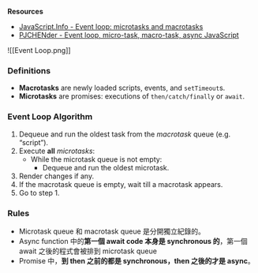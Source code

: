 **Resources**
- [JavaScript.Info - Event loop: microtasks and macrotasks](https://javascript.info/event-loop)
- [PJCHENder - Event loop, micro-task, macro-task, async JavaScript](https://pjchender.dev/javascript/note-event-loop-microtask/)

![[Event Loop.png]]

### Definitions
- **Macrotasks** are newly loaded scripts, events, and `setTimeout`s.
- **Microtasks** are promises: executions of `then/catch/finally` or `await`.

### Event Loop Algorithm
1.  Dequeue and run the oldest task from the _macrotask_ queue (e.g. “script”).
2.  Execute **all** _microtasks_:
    -   While the microtask queue is not empty:
        -   Dequeue and run the oldest microtask.
3.  Render changes if any.
4.  If the macrotask queue is empty, wait till a macrotask appears.
5.  Go to step 1.

### Rules
- Microtask queue 和 macrotask queue 是分開獨立紀錄的。
- Async function 中的**第一個 await code 本身是 synchronous 的**，第一個 await 之後的程式會被排到 microtask queue
- Promise 中，**到 then 之前的都是 synchronous，then 之後的才是 async**。
